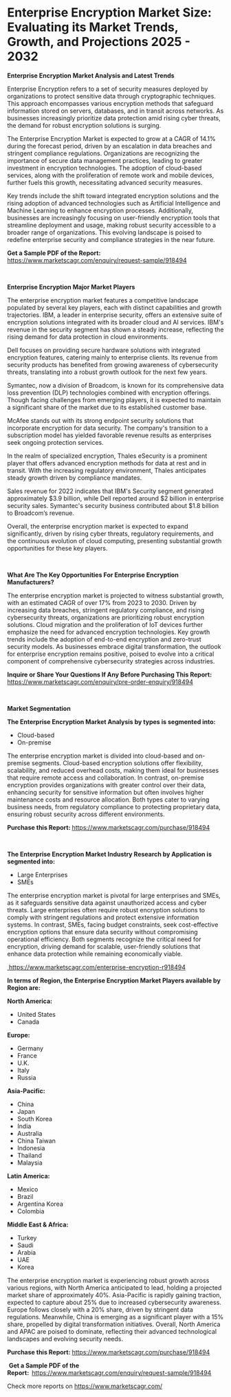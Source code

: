 <p><h1>Enterprise Encryption Market Size: Evaluating its Market Trends, Growth, and Projections 2025 - 2032</h1></p><p><strong>Enterprise Encryption Market Analysis and Latest Trends</strong></p>
<p><p>Enterprise Encryption refers to a set of security measures deployed by organizations to protect sensitive data through cryptographic techniques. This approach encompasses various encryption methods that safeguard information stored on servers, databases, and in transit across networks. As businesses increasingly prioritize data protection amid rising cyber threats, the demand for robust encryption solutions is surging.</p><p>The Enterprise Encryption Market is expected to grow at a CAGR of 14.1% during the forecast period, driven by an escalation in data breaches and stringent compliance regulations. Organizations are recognizing the importance of secure data management practices, leading to greater investment in encryption technologies. The adoption of cloud-based services, along with the proliferation of remote work and mobile devices, further fuels this growth, necessitating advanced security measures.</p><p>Key trends include the shift toward integrated encryption solutions and the rising adoption of advanced technologies such as Artificial Intelligence and Machine Learning to enhance encryption processes. Additionally, businesses are increasingly focusing on user-friendly encryption tools that streamline deployment and usage, making robust security accessible to a broader range of organizations. This evolving landscape is poised to redefine enterprise security and compliance strategies in the near future.</p></p>
<p><strong>Get a Sample PDF of the Report:&nbsp;</strong> <a href="https://www.marketscagr.com/enquiry/request-sample/918494?utm_campaign=2470&utm_medium=2&utm_source=Github&utm_content=ia&utm_term=06032025&utm_id=enterprise-encryption">https://www.marketscagr.com/enquiry/request-sample/918494</a></p>
<p>&nbsp;</p>
<p><strong>Enterprise Encryption Major Market Players</strong></p>
<p><p>The enterprise encryption market features a competitive landscape populated by several key players, each with distinct capabilities and growth trajectories. IBM, a leader in enterprise security, offers an extensive suite of encryption solutions integrated with its broader cloud and AI services. IBM's revenue in the security segment has shown a steady increase, reflecting the rising demand for data protection in cloud environments.</p><p>Dell focuses on providing secure hardware solutions with integrated encryption features, catering mainly to enterprise clients. Its revenue from security products has benefited from growing awareness of cybersecurity threats, translating into a robust growth outlook for the next few years.</p><p>Symantec, now a division of Broadcom, is known for its comprehensive data loss prevention (DLP) technologies combined with encryption offerings. Though facing challenges from emerging players, it is expected to maintain a significant share of the market due to its established customer base.</p><p>McAfee stands out with its strong endpoint security solutions that incorporate encryption for data security. The company's transition to a subscription model has yielded favorable revenue results as enterprises seek ongoing protection services.</p><p>In the realm of specialized encryption, Thales eSecurity is a prominent player that offers advanced encryption methods for data at rest and in transit. With the increasing regulatory environment, Thales anticipates steady growth driven by compliance mandates.</p><p>Sales revenue for 2022 indicates that IBM's Security segment generated approximately $3.9 billion, while Dell reported around $2 billion in enterprise security sales. Symantec's security business contributed about $1.8 billion to Broadcom’s revenue.</p><p>Overall, the enterprise encryption market is expected to expand significantly, driven by rising cyber threats, regulatory requirements, and the continuous evolution of cloud computing, presenting substantial growth opportunities for these key players.</p></p>
<p>&nbsp;</p>
<p><strong>What Are The Key Opportunities For Enterprise Encryption Manufacturers?</strong></p>
<p><p>The enterprise encryption market is projected to witness substantial growth, with an estimated CAGR of over 17% from 2023 to 2030. Driven by increasing data breaches, stringent regulatory compliance, and rising cybersecurity threats, organizations are prioritizing robust encryption solutions. Cloud migration and the proliferation of IoT devices further emphasize the need for advanced encryption technologies. Key growth trends include the adoption of end-to-end encryption and zero-trust security models. As businesses embrace digital transformation, the outlook for enterprise encryption remains positive, poised to evolve into a critical component of comprehensive cybersecurity strategies across industries.</p></p>
<p><strong>Inquire or Share Your Questions If Any Before Purchasing This Report:</strong> <a href="https://www.marketscagr.com/enquiry/pre-order-enquiry/918494?utm_campaign=2470&utm_medium=2&utm_source=Github&utm_content=ia&utm_term=06032025&utm_id=enterprise-encryption">https://www.marketscagr.com/enquiry/pre-order-enquiry/918494</a></p>
<p>&nbsp;</p>
<p><strong>Market Segmentation</strong></p>
<p><strong>The Enterprise Encryption Market Analysis by types is segmented into:</strong></p>
<p><ul><li>Cloud-based</li><li>On-premise</li></ul></p>
<p><p>The enterprise encryption market is divided into cloud-based and on-premise segments. Cloud-based encryption solutions offer flexibility, scalability, and reduced overhead costs, making them ideal for businesses that require remote access and collaboration. In contrast, on-premise encryption provides organizations with greater control over their data, enhancing security for sensitive information but often involves higher maintenance costs and resource allocation. Both types cater to varying business needs, from regulatory compliance to protecting proprietary data, ensuring robust security across different environments.</p></p>
<p><strong>Purchase this Report:&nbsp;</strong><a href="https://www.marketscagr.com/purchase/918494?utm_campaign=2470&utm_medium=2&utm_source=Github&utm_content=ia&utm_term=06032025&utm_id=enterprise-encryption">https://www.marketscagr.com/purchase/918494</a></p>
<p>&nbsp;</p>
<p><strong>The Enterprise Encryption Market Industry Research by Application is segmented into:</strong></p>
<p><ul><li>Large Enterprises</li><li>SMEs</li></ul></p>
<p><p>The enterprise encryption market is pivotal for large enterprises and SMEs, as it safeguards sensitive data against unauthorized access and cyber threats. Large enterprises often require robust encryption solutions to comply with stringent regulations and protect extensive information systems. In contrast, SMEs, facing budget constraints, seek cost-effective encryption options that ensure data security without compromising operational efficiency. Both segments recognize the critical need for encryption, driving demand for scalable, user-friendly solutions that enhance data protection while remaining economically viable.</p></p>
<p><a href="https://www.marketscagr.com/enterprise-encryption-r918494?utm_campaign=2470&utm_medium=2&utm_source=Github&utm_content=ia&utm_term=06032025&utm_id=enterprise-encryption">&nbsp;https://www.marketscagr.com/enterprise-encryption-r918494</a></p>
<p><strong>In terms of Region, the Enterprise Encryption Market Players available by Region are:</strong></p>
<p>
    <p> <strong> North America: </strong>
        <ul>
            <li>United States</li>
            <li>Canada</li>
        </ul>
        </p> 
    <p> <strong> Europe: </strong>
        <ul>
            <li>Germany</li>
            <li>France</li>
            <li>U.K.</li>
            <li>Italy</li>
            <li>Russia</li>
        </ul>
        </p> 
    <p> <strong> Asia-Pacific: </strong>
        <ul>
            <li>China</li>
            <li>Japan</li>
            <li>South Korea</li>
            <li>India</li>
            <li>Australia</li>
            <li>China Taiwan</li>
            <li>Indonesia</li>
            <li>Thailand</li>
            <li>Malaysia</li>
        </ul>
        </p> 
    <p> <strong> Latin America: </strong>
        <ul>
            <li>Mexico</li>
            <li>Brazil</li>
            <li>Argentina Korea</li>
            <li>Colombia</li>
        </ul>
        </p> 
    <p> <strong> Middle East & Africa: </strong>
        <ul>
            <li>Turkey</li>
            <li>Saudi</li>
            <li>Arabia</li>
            <li>UAE</li>
            <li>Korea</li>
        </ul>
    </p>
    </p>
<p><p>The enterprise encryption market is experiencing robust growth across various regions, with North America anticipated to lead, holding a projected market share of approximately 40%. Asia-Pacific is rapidly gaining traction, expected to capture about 25% due to increased cybersecurity awareness. Europe follows closely with a 20% share, driven by stringent data regulations. Meanwhile, China is emerging as a significant player with a 15% share, propelled by digital transformation initiatives. Overall, North America and APAC are poised to dominate, reflecting their advanced technological landscapes and evolving security needs.</p></p>
<p><strong>Purchase this Report: </strong><a href="https://www.marketscagr.com/purchase/918494?utm_campaign=2470&utm_medium=2&utm_source=Github&utm_content=ia&utm_term=06032025&utm_id=enterprise-encryption">https://www.marketscagr.com/purchase/918494</a></p>
<p>&nbsp;<strong>Get a Sample PDF of the Report:&nbsp;&nbsp;</strong><a href="https://www.marketscagr.com/enquiry/request-sample/918494?utm_campaign=2470&utm_medium=2&utm_source=Github&utm_content=ia&utm_term=06032025&utm_id=enterprise-encryption">https://www.marketscagr.com/enquiry/request-sample/918494</a></p>
<p><strong></strong></p>
<p>Check more reports on <a href="https://www.marketscagr.com/?utm_campaign=2470&utm_medium=2&utm_source=Github&utm_content=ia&utm_term=06032025&utm_id=enterprise-encryption">https://www.marketscagr.com/</a></p>